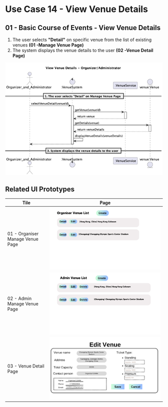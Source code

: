 # Use Case 14 - View Venue Details

## 01 - Basic Course of Events - View Venue Details
1. The user selects **"Detail"** on specific venue from the list of existing venues **(01 -Manage Venue Page)**
2. The system displays the venue details to the user **(02 -Venue Detail Page)**

![Use Case Name - Basic Course of Events](/02-analysis/usecases/images/14-view-details-venue.png)

## Related UI Prototypes
| Tile                             | Page                                                                         |
|----------------------------------|------------------------------------------------------------------------------|
| 01 - Organiser Manage Venue Page | ![Organiser Manage Venue Page](/01-requirements/ui/OrganiserManageVenue.png) |
| 02 - Admin Manage Venue Page     | ![Admin Manage Venue Page](/01-requirements/ui/AdminManageVenue.png)         |
| 03 - Venue Detail Page           | ![Venue Detail Page](/01-requirements/ui/EditVenue.png)                      |